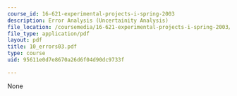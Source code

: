 ```yaml
---
course_id: 16-621-experimental-projects-i-spring-2003
description: Error Analysis (Uncertainity Analysis)
file_location: /coursemedia/16-621-experimental-projects-i-spring-2003/95611e0d7e8670a26d6f04d90dc9733f_10_errors03.pdf
file_type: application/pdf
layout: pdf
title: 10_errors03.pdf
type: course
uid: 95611e0d7e8670a26d6f04d90dc9733f

---
```

None